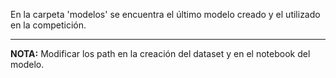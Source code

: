 En la carpeta 'modelos' se encuentra el último modelo creado y el utilizado en la competición.

---

**NOTA:** Modificar los path en la creación del dataset y en el notebook del modelo. 
